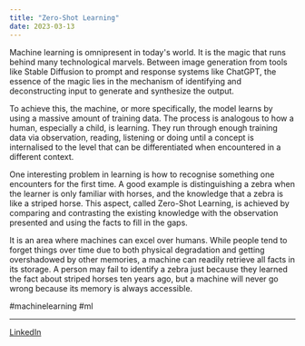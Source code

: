 ```yaml
---
title: "Zero-Shot Learning"
date: 2023-03-13
---
```


Machine learning is omnipresent in today's world. It is the magic that runs behind many technological marvels. Between image generation from tools like Stable Diffusion to prompt and response systems like ChatGPT, the essence of the magic lies in the mechanism of identifying and deconstructing input to generate and synthesize the output.

To achieve this, the machine, or more specifically, the model learns by using a massive amount of training data. The process is analogous to how a human, especially a child, is learning. They run through enough training data via observation, reading, listening or doing until a concept is internalised to the level that can be differentiated when encountered in a different context.

One interesting problem in learning is how to recognise something one encounters for the first time. A good example is distinguishing a zebra when the learner is only familiar with horses, and the knowledge that a zebra is like a striped horse. This aspect, called Zero-Shot Learning, is achieved by comparing and contrasting the existing knowledge with the observation presented and using the facts to fill in the gaps.

It is an area where machines can excel over humans. While people tend to forget things over time due to both physical degradation and getting overshadowed by other memories, a machine can readily retrieve all facts in its storage. A person may fail to identify a zebra just because they learned the fact about striped horses ten years ago, but a machine will never go wrong because its memory is always accessible.
 
#machinelearning #ml 

---
[LinkedIn](https://www.linkedin.com/feed/update/urn:li:share:7041069679183851520/)

[reference]: # (https://en.wikipedia.org/wiki/Zero-shot_learning)